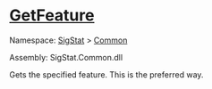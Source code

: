 # [GetFeature](./Signature-100663437.md)

Namespace: [SigStat]() > [Common](./../README.md)

Assembly: SigStat.Common.dll

Gets the specified feature. This is the preferred way.
